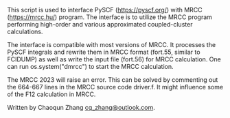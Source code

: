 This script is used to interface PySCF (https://pyscf.org/) with MRCC (https://mrcc.hu/) 
program. The interface is to utilize the MRCC program performing high-order and various
approximated coupled-cluster calculations.

The interface is compatible with most versions of MRCC. It processes the PySCF integrals
and rewrite them in MRCC format (fort.55, similar to FCIDUMP) as well as write the input 
file (fort.56) for MRCC calculation. One can run os.system("dmrcc") to start the MRCC 
calculation.
    
The MRCC 2023 will raise an error. This can be solved by commenting out the 664-667 lines 
in the MRCC source code driver.f. It might influence some of the F12 calculation in MRCC. 

Written by Chaoqun Zhang <cq_zhang@outlook.com>.
